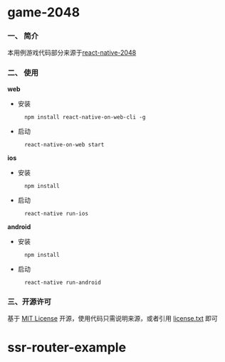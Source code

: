 # game-2048


### 一、 简介

本用例游戏代码部分来源于[react-native-2048](https://github.com/liuhong1happy/react-native-2048)

### 二、 使用

**web**

- 安装

        npm install react-native-on-web-cli -g

- 启动

        react-native-on-web start

**ios**

- 安装

        npm install

- 启动

        react-native run-ios

**android**

- 安装

        npm install

- 启动

        react-native run-android


### 三、开源许可
基于 [MIT License](http://zh.wikipedia.org/wiki/MIT_License) 开源，使用代码只需说明来源，或者引用 [license.txt](https://github.com/sofish/typo.css/blob/master/license.txt) 即可
# ssr-router-example
